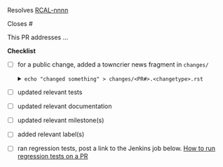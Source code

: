 <!-- If this PR closes a JIRA ticket, make sure the title starts with the JIRA issue number,
for example RCAL-1234: <Fix a bug> -->
Resolves [RCAL-nnnn](https://jira.stsci.edu/browse/RCAL-nnnn)

<!-- If this PR closes a GitHub issue, reference it here by its number -->
Closes #

<!-- describe the changes comprising this PR here -->
This PR addresses ...

**Checklist**
- [ ] for a public change, added a towncrier news fragment in `changes/` <details><summary>`echo "changed something" > changes/<PR#>.<changetype>.rst`</summary>

    - ``changes/<PR#>.general.rst``: infrastructure or miscellaneous change
    - ``changes/<PR#>.docs.rst``
    - ``changes/<PR#>.stpipe.rst``
    - ``changes/<PR#>.associations.rst``
    - ``changes/<PR#>.scripts.rst``
    - ``changes/<PR#>.mosaic_pipeline.rst``
    - ``changes/<PR#>.patch_match.rst``

    ## steps
    - ``changes/<PR#>.dq_init.rst``
    - ``changes/<PR#>.saturation.rst``
    - ``changes/<PR#>.refpix.rst``
    - ``changes/<PR#>.linearity.rst``
    - ``changes/<PR#>.dark_current.rst``
    - ``changes/<PR#>.jump_detection.rst``
    - ``changes/<PR#>.ramp_fitting.rst``
    - ``changes/<PR#>.assign_wcs.rst``
    - ``changes/<PR#>.flatfield.rst``
    - ``changes/<PR#>.photom.rst``
    - ``changes/<PR#>.flux.rst``
    - ``changes/<PR#>.source_detection.rst``
    - ``changes/<PR#>.tweakreg.rst``
    - ``changes/<PR#>.skymatch.rst``
    - ``changes/<PR#>.outlier_detection.rst``
    - ``changes/<PR#>.resample.rst``
    - ``changes/<PR#>.source_catalog.rst``
  </details>
- [ ] updated relevant tests
- [ ] updated relevant documentation
- [ ] updated relevant milestone(s)
- [ ] added relevant label(s)
- [ ] ran regression tests, post a link to the Jenkins job below. [How to run regression tests on a PR](https://github.com/spacetelescope/romancal/wiki/Running-Regression-Tests-Against-PR-Branches)
